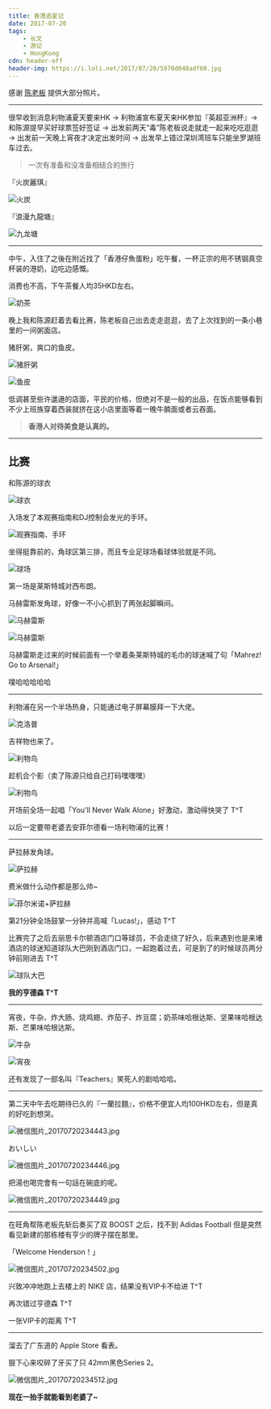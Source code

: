 ```yaml
---
title: 香港追星记
date: 2017-07-20
tags:
	- 长文
	- 游记
	- HongKong
cdn: header-off
header-img: https://i.loli.net/2017/07/20/5970d048adf60.jpg
---
```


感谢 <a style="color:inherit" href="https://terry.pub">陈老板</a> 提供大部分照片。
***

很早收到消息利物浦夏天要来HK $\rightarrow$ 利物浦宣布夏天来HK参加『英超亚洲杯』$\rightarrow$ 和陈源提早买好球票签好签证 $\rightarrow$ 出发前两天“毒”陈老板说走就走一起来吃吃逛逛 $\rightarrow$ 出发前一天晚上宵夜才决定出发时间 $\rightarrow$ 出发早上错过深圳湾班车只能坐罗湖班车过去。

>一次有准备和没准备相结合的旅行

『火炭麗琪』

![火炭](https://i.loli.net/2017/07/20/5970d0479197a.jpg)

『浪漫九龍塘』

![九龙塘](https://i.loli.net/2017/07/20/5970d03d2c9e4.jpg)

<!--more-->
***

中午，入住了之後在附近找了「香港仔魚蛋粉」吃午餐，一杯正宗的用不锈钢真空杯装的港奶，边吃边感慨。

消费也不高，下午茶餐人均35HKD左右。

![奶茶](https://i.loli.net/2017/07/20/5970d0ef9ebf8.jpg)

晚上我和陈源赶着去看比赛，陈老板自己出去走走逛逛，去了上次找到的一条小巷里的一间粥面店。

猪肝粥，爽口的鱼皮。

![猪肝粥](https://i.loli.net/2017/07/20/5970d0efec597.jpg)

![鱼皮](https://i.loli.net/2017/07/20/5970d0fa84165.jpg)

低调甚至些许邋遢的店面，平民的价格，但绝对不是一般的出品，在饭点能够看到不少上班族穿着西装就挤在这小店里面等着一晚牛腩面或者云吞面。

>**香港人对待美食是认真的。**

***

## 比赛

和陈源的球衣

![球衣](https://i.loli.net/2017/07/21/5970d3eeabc18.jpg)

入场发了本观赛指南和DJ控制会发光的手环。

![观赛指南、手环](https://i.loli.net/2017/07/21/5970d3e6d1258.jpg)

坐得挺靠前的，角球区第三排，而且专业足球场看球体验就是不同。

![球场](https://i.loli.net/2017/07/21/5970d3e6efbbe.jpg)

第一场是莱斯特城对西布朗。

马赫雷斯发角球，好像一不小心抓到了两张起脚瞬间。

![马赫雷斯](https://i.loli.net/2017/07/21/5970d3e6e1b2b.jpg)

![马赫雷斯](https://i.loli.net/2017/07/21/5970d3e6d340f.jpg)

马赫雷斯走过来的时候前面有一个举着条莱斯特城的毛巾的球迷喊了句「Mahrez! Go to Arsenal!」

噗哈哈哈哈哈

***

利物浦在另一个半场热身，只能通过电子屏幕膜拜一下大佬。

![克洛普](https://i.loli.net/2017/07/21/5970d57c9fdd4.jpg)

吉祥物也来了。

![利物鸟](https://i.loli.net/2017/07/21/5970d583d809a.jpg)

趁机合个影（卖了陈源只给自己打码嘿嘿嘿）

![利物鸟](https://i.loli.net/2017/07/21/5970d57aceb11.jpg)

开场前全场一起唱「You'll Never Walk Alone」好激动，激动得快哭了 T^T

以后一定要带老婆去安菲尔德看一场利物浦的比赛！

***

萨拉赫发角球。

![萨拉赫](https://i.loli.net/2017/07/21/5970d58409333.jpg)

费米做什么动作都是那么帅~

![菲尔米诺+萨拉赫](https://i.loli.net/2017/07/21/5970d58416b29.jpg)

第21分钟全场鼓掌一分钟并高喊「Lucas!」，感动 T^T

比赛完了之后去丽思卡尔顿酒店门口等球员，不会走绕了好久，后来遇到也是来堵酒店的球迷知道球队大巴刚到酒店门口，一起跑着过去，可是到了的时候球员两分钟前刚进去 T^T

![球队大巴](https://i.loli.net/2017/07/21/5970d6b1a7752.jpg)

**我的亨德森 T^T**

***

宵夜，牛杂、炸大肠、烧鸡翅、炸茄子、炸豆腐；奶茶味哈根达斯、坚果味哈根达斯、芒果味哈根达斯。

![牛杂](https://i.loli.net/2017/07/21/5970d8c2bb82f.jpg)

![宵夜](https://i.loli.net/2017/07/21/5970d8c275b3d.jpg)

还有发现了一部名叫『Teachers』笑死人的剧哈哈哈。

***

第二天中午去吃期待已久的『一蘭拉麵』，价格不便宜人均100HKD左右，但是真的好吃到想哭。

![微信图片_20170720234443.jpg](https://i.loli.net/2017/07/21/5970d70dd85e6.jpg)

おいしい

![微信图片_20170720234446.jpg](https://i.loli.net/2017/07/21/5970d70fe4b12.jpg)

把湯也喝完會有一句話在碗底的呢。

![微信图片_20170720234449.jpg](https://i.loli.net/2017/07/21/5970d70fef2bb.jpg)

***

在旺角帮陈老板先斩后奏买了双 BOOST 之后，找不到 Adidas Football 但是突然看见新建的那栋楼有亨少的牌子摆在那里。

「Welcome Henderson！」

![微信图片_20170720234502.jpg](https://i.loli.net/2017/07/21/5970da1023eeb.jpg)

兴致冲冲地跑上去楼上的 NIKE 店，结果没有VIP卡不给进 T^T

再次错过亨德森 T^T

一张VIP卡的距离 T^T

***

溜去了广东道的 Apple Store 看表。

狠下心来咬碎了牙买了只 42mm黑色Series 2。

![微信图片_20170720234512.jpg](https://i.loli.net/2017/07/21/5970da0451e93.jpg)

**现在一抬手就能看到老婆了~**